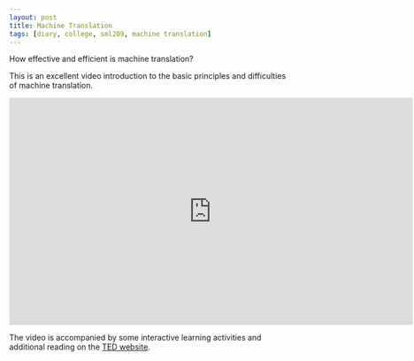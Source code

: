 ```yaml
---
layout: post
title: Machine Translation
tags: [diary, college, sml209, machine translation]
---
```

How effective and efficient is machine translation?

This is an excellent video introduction to the basic principles and difficulties of machine translation.

<iframe width="730" height="411" src="https://www.youtube.com/embed/X4BmV2t83SM" frameborder="0" allow="accelerometer; autoplay; encrypted-media; gyroscope; picture-in-picture" allowfullscreen></iframe>

The video is accompanied by some interactive learning activities and additional reading on the [TED website](https://ed.ted.com/lessons/how-computers-translate-human-language-ioannis-papachimonas#watch). 
